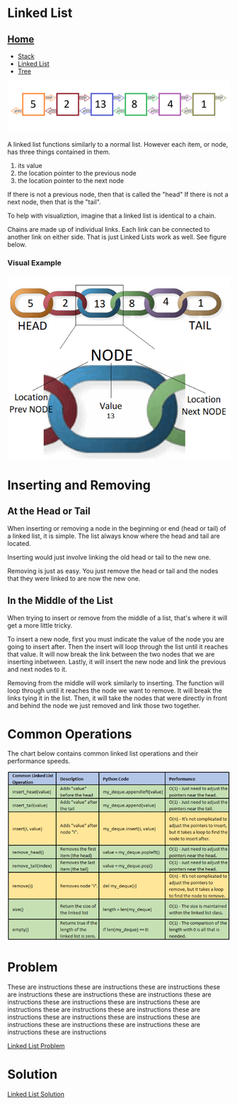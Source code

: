 # Linked List

## [Home](README.md)
* [Stack](Stack.md)
* [Linked List](LinkedList.md)
* [Tree](Tree.md)

![image](Pictures/linked_link_chart.png)

A linked list functions similarly to a normal list. However each item, or node, has three things contained in them.
1. its value
2. the location pointer to the previous node
3. the location pointer to the next node

If there is not a previous node, then that is called the "head" If there is not a next node, then that is the "tail".

To help with visualiztion, imagine that a linked list is identical to a chain.

Chains are made up of individual links. Each link can be connected to another link on either side. That is just Linked Lists work as well. See figure below.

### Visual Example
![image](Pictures/chain_links_chart.png)

# Inserting and Removing
## At the Head or Tail
When inserting or removing a node in the beginning or end (head or tail) of a linked list, it is simple. The list always know where the head and tail are located. 

Inserting would just involve linking the old head or tail to the new one. 

Removing is just as easy. You just remove the head or tail and the nodes that they were linked to are now the new one.

## In the Middle of the List
When trying to insert or remove from the middle of a list, that's where it will get a more little tricky.

To insert a new node, first you must indicate the value of the node you are going to insert after. Then the insert will loop through the list until it reaches that value. It will now break the link between the two nodes that we are inserting inbetween. Lastly, it will insert the new node and link the previous and next nodes to it.

Removing from the middle will work similarly to inserting. The function will loop through until it reaches the node we want to remove. It will break the links tying it in the list. Then, it will take the nodes that were directly in front and behind the node we just removed and link those two together.

# Common Operations
The chart below contains common linked list operations and their performance speeds.

![image](Pictures/linked_o.png)

# Problem
These are instructions these are instructions these are instructions these are instructions these are instructions these are instructions these are instructions these are instructions these are instructions these are instructions these are instructions these are instructions these are instructions these are instructions these are instructions these are instructions these are instructions these are instructions these are instructions these are instructions

[Linked List Problem](Problems/LinkedListEx.py)

# Solution
[Linked List Solution](Solutions/LinkedListSolution.py)